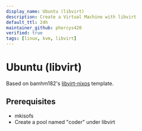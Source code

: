 ```yaml
---
display_name: Ubuntu (libvirt)
description: Create a Virtual Machine with libvirt
default_ttl: 24h
maintainer_github: phorcys420
verified: true
tags: [linux, kvm, libvirt]
---
```


# Ubuntu (libvirt)

Based on bamhm182's [libvirt-nixos](https://github.com/bamhm182/Coder-Templates/tree/wip-initial/libvirt-nixos) template.

## Prerequisites

- mkisofs
- Create a pool named "coder" under libvirt
